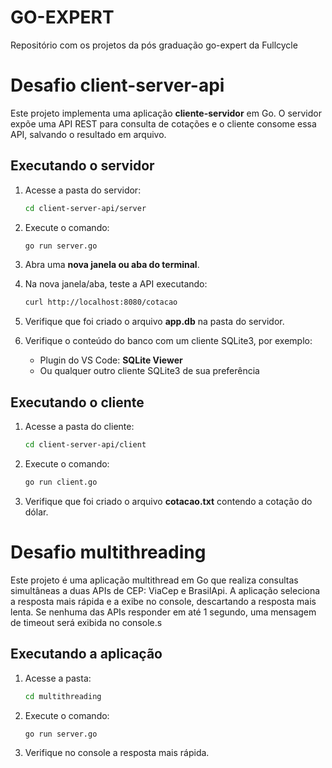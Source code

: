 # GO-EXPERT
Repositório com os projetos da pós graduação go-expert da Fullcycle

# Desafio client-server-api

Este projeto implementa uma aplicação **cliente-servidor** em Go.
O servidor expõe uma API REST para consulta de cotações e o cliente consome essa API, salvando o resultado em arquivo.

##  Executando o servidor

1. Acesse a pasta do servidor:
   ```bash
   cd client-server-api/server
   ```

2. Execute o comando:
   ```bash
   go run server.go
   ```

3. Abra uma **nova janela ou aba do terminal**.

4. Na nova janela/aba, teste a API executando:
   ```bash
   curl http://localhost:8080/cotacao
   ```

5. Verifique que foi criado o arquivo **app.db** na pasta do servidor.

6. Verifique o conteúdo do banco com um cliente SQLite3, por exemplo:
   - Plugin do VS Code: **SQLite Viewer**
   - Ou qualquer outro cliente SQLite3 de sua preferência

##  Executando o cliente

1. Acesse a pasta do cliente:
   ```bash
   cd client-server-api/client
   ```

2. Execute o comando:
   ```bash
   go run client.go
   ```

3. Verifique que foi criado o arquivo **cotacao.txt** contendo a cotação do dólar.

# Desafio multithreading

Este projeto é uma aplicação multithread em Go que realiza consultas simultâneas a duas APIs de CEP: ViaCep e BrasilApi.
A aplicação seleciona a resposta mais rápida e a exibe no console, descartando a resposta mais lenta.
Se nenhuma das APIs responder em até 1 segundo, uma mensagem de timeout será exibida no console.s

##  Executando a aplicação

1. Acesse a pasta:
   ```bash
   cd multithreading
   ```

2. Execute o comando:
   ```bash
   go run server.go
   ```

3. Verifique no console a resposta mais rápida.


